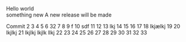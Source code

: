 Hello world  
something new
A new release will be made

Commit
2
3
4
5
6 32
7
8
9 f
10 sdf
11
12
13 lkj
14
15
16
17
18 lkjælkj
19
20 lkjlkj 
21  lkjlkj
 lkjlk llkj
22
23
24
25
26
27
28
29
30
31
32
33
